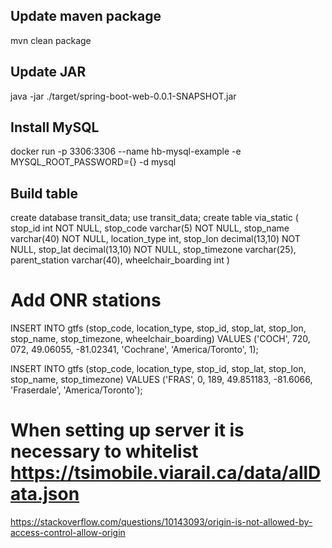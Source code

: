 
## Update maven package
mvn clean package

## Update JAR
java -jar ./target/spring-boot-web-0.0.1-SNAPSHOT.jar

## Install MySQL
docker run -p 3306:3306 --name hb-mysql-example -e MYSQL_ROOT_PASSWORD={} -d mysql

## Build table
create database transit_data;
use transit_data;
create table via_static (
stop_id int NOT NULL,
stop_code varchar(5) NOT NULL,
stop_name varchar(40) NOT NULL,
location_type int,
stop_lon decimal(13,10) NOT NULL,
stop_lat decimal(13,10) NOT NULL,
stop_timezone varchar(25),
parent_station varchar(40),
wheelchair_boarding int
)

# Add ONR stations
INSERT INTO gtfs (stop_code, location_type, stop_id, stop_lat, stop_lon, stop_name, stop_timezone, wheelchair_boarding)
VALUES ('COCH', 720, 072, 49.06055,  -81.02341, 'Cochrane', 'America/Toronto', 1);

INSERT INTO gtfs (stop_code, location_type, stop_id, stop_lat, stop_lon, stop_name, stop_timezone)
VALUES ('FRAS', 0, 189, 49.851183,   -81.6066, 'Fraserdale', 'America/Toronto');

# When setting up server it is necessary to whitelist https://tsimobile.viarail.ca/data/allData.json
https://stackoverflow.com/questions/10143093/origin-is-not-allowed-by-access-control-allow-origin